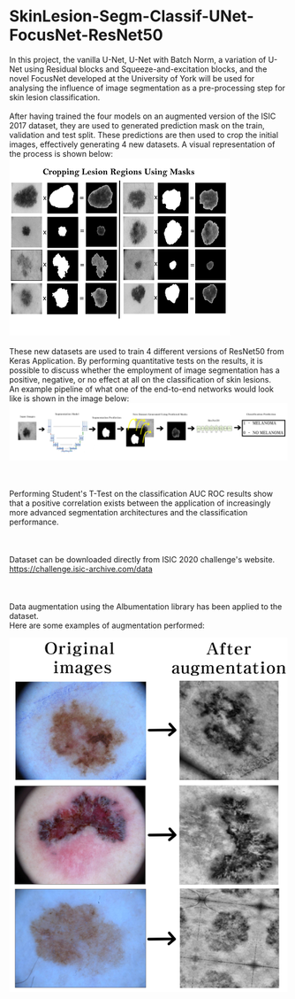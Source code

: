 # SkinLesion-Segm-Classif-UNet-FocusNet-ResNet50

In this project, the vanilla U-Net, U-Net with Batch Norm, a variation of U-Net using Residual blocks and Squeeze-and-excitation blocks, and the novel FocusNet developed at the University of York will be used for analysing the influence of image segmentation as a pre-processing step for skin lesion classification.
<br>
<br>
After having trained the four models on an augmented version of the ISIC 2017 dataset, they are used to generated prediction mask on the train, validation and test split. These predictions are then used to crop the initial images, effectively generating 4 new datasets. A visual representation of the process is shown below:
<br>
![Cropping Example](/images/cropping_example.png)
<br><br>
These new datasets are used to train 4 different versions of ResNet50 from Keras Application. By performing quantitative tests on the results, it is possible to discuss whether the employment of image segmentation has a positive, negative, or no effect at all on the classification of skin lesions.
<br> 
An example pipeline of what one of the end-to-end networks would look like is shown in the image below:
<br>
![Cropping Example](/images/pipeline.png)

<br><br>
Performing Student's T-Test on the classification AUC ROC results show that a positive correlation exists between the application of increasingly more advanced segmentation architectures and the classification performance.
<br><br><br><br>
Dataset can be downloaded directly from ISIC 2020 challenge's website.
<br>
https://challenge.isic-archive.com/data
<br><br><br><br>
Data augmentation using the Albumentation library has been applied to the dataset.
<br>
Here are some examples of augmentation performed:<br>

![Augmentation Example](/images/augm_example.png)
